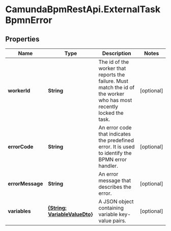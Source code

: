 # CamundaBpmRestApi.ExternalTaskBpmnError

## Properties

Name | Type | Description | Notes
------------ | ------------- | ------------- | -------------
**workerId** | **String** | The id of the worker that reports the failure. Must match the id of the worker who has most recently locked the task. | [optional] 
**errorCode** | **String** | An error code that indicates the predefined error. It is used to identify the BPMN error handler. | [optional] 
**errorMessage** | **String** | An error message that describes the error. | [optional] 
**variables** | [**{String: VariableValueDto}**](VariableValueDto.md) | A JSON object containing variable key-value pairs. | [optional] 


